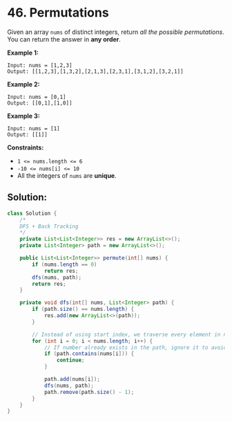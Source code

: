 # 46. Permutations



Given an array `nums` of distinct integers, return *all the possible permutations*. You can return the answer in **any order**.

 

**Example 1:**

```
Input: nums = [1,2,3]
Output: [[1,2,3],[1,3,2],[2,1,3],[2,3,1],[3,1,2],[3,2,1]]
```

**Example 2:**

```
Input: nums = [0,1]
Output: [[0,1],[1,0]]
```

**Example 3:**

```
Input: nums = [1]
Output: [[1]]
```

 

**Constraints:**

- `1 <= nums.length <= 6`
- `-10 <= nums[i] <= 10`
- All the integers of `nums` are **unique**.



## Solution:

```java
class Solution {
    /*
    DFS + Back Tracking
    */
    private List<List<Integer>> res = new ArrayList<>();
    private List<Integer> path = new ArrayList<>();

    public List<List<Integer>> permute(int[] nums) {
        if (nums.length == 0) 
            return res;
        dfs(nums, path);
        return res;
    }

    private void dfs(int[] nums, List<Integer> path) {
        if (path.size() == nums.length) {
            res.add(new ArrayList<>(path));
        }

        // Instead of using start index, we traverse every element in nums
        for (int i = 0; i < nums.length; i++) {
            // If number already exists in the path, ignore it to avoid duplication
            if (path.contains(nums[i])) {
                continue;
            }

            path.add(nums[i]);
            dfs(nums, path);
            path.remove(path.size() - 1);
        }
    }
}
```

